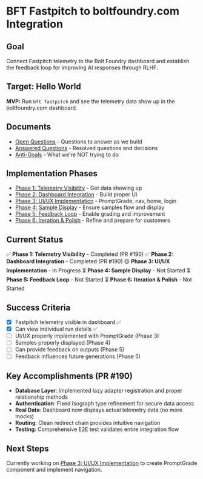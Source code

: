 # BFT Fastpitch to boltfoundry.com Integration

## Goal

Connect Fastpitch telemetry to the Bolt Foundry dashboard and establish the
feedback loop for improving AI responses through RLHF.

## Target: Hello World

**MVP:** Run `bft fastpitch` and see the telemetry data show up in the
boltfoundry.com dashboard.

## Documents

- [Open Questions](./open-questions.md) - Questions to answer as we build
- [Answered Questions](./answered-questions.md) - Resolved questions and
  decisions
- [Anti-Goals](./anti-goals.md) - What we're NOT trying to do

## Implementation Phases

- [Phase 1: Telemetry Visibility](./phase-1-telemetry-visibility.md) - Get data
  showing up
- [Phase 2: Dashboard Integration](./phase-2-dashboard-integration.md) - Build
  proper UI
- [Phase 3: UI/UX Implementation](./phase-3-ui-ux-implementation.md) -
  PromptGrade, nav, home, login
- [Phase 4: Sample Display](./phase-4-sample-display.md) - Ensure samples flow
  and display
- [Phase 5: Feedback Loop](./phase-5-feedback-loop.md) - Enable grading and
  improvement
- [Phase 6: Iteration & Polish](./phase-6-iteration-polish.md) - Refine and
  prepare for customers

## Current Status

✅ **Phase 1: Telemetry Visibility** - Completed (PR #190) ✅ **Phase 2:
Dashboard Integration** - Completed (PR #190) 🟡 **Phase 3: UI/UX
Implementation** - In Progress ⏳ **Phase 4: Sample Display** - Not Started ⏳
**Phase 5: Feedback Loop** - Not Started ⏳ **Phase 6: Iteration & Polish** -
Not Started

## Success Criteria

- [x] Fastpitch telemetry visible in dashboard ✅
- [x] Can view individual run details ✅
- [ ] UI/UX properly implemented with PromptGrade (Phase 3)
- [ ] Samples properly displayed (Phase 4)
- [ ] Can provide feedback on outputs (Phase 5)
- [ ] Feedback influences future generations (Phase 5)

## Key Accomplishments (PR #190)

- **Database Layer**: Implemented lazy adapter registration and proper
  relationship methods
- **Authentication**: Fixed Isograph type refinement for secure data access
- **Real Data**: Dashboard now displays actual telemetry data (no more mocks)
- **Routing**: Clean redirect chain provides intuitive navigation
- **Testing**: Comprehensive E2E test validates entire integration flow

## Next Steps

Currently working on
[Phase 3: UI/UX Implementation](./phase-3-ui-ux-implementation.md) to create
PromptGrade component and implement navigation.
